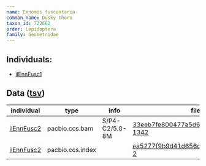 ```yaml
---
name: Ennomos fuscantaria
common_name: Dusky thorn
taxon_id: 722662
order: Lepidoptera
family: Geometridae
---
```


## Individuals:

  * [ilEnnFusc1](ilEnnFusc1.md)

## Data ([tsv](Ennomos_fuscantaria_data.tsv))

| individual | type | info | file |
| ---------- | ---- | ---- | ---- |
| [ilEnnFusc2](ilEnnFusc2.md) | pacbio.ccs.bam | S/P4-C2/5.0-8M | [33eeb7fe800477a5d64d1fac69e7dcb0-1342](https://darwin.cog.sanger.ac.uk/insects/Ennomos_fuscantaria/ilEnnFusc2/genomic_data/pacbio/m64097_200202_131657.ccs.bam) |
| [ilEnnFusc2](ilEnnFusc2.md) | pacbio.ccs.index |  | [ea5277f9b9d41d656d89f3703b124763-2](https://darwin.cog.sanger.ac.uk/insects/Ennomos_fuscantaria/ilEnnFusc2/genomic_data/pacbio/m64097_200202_131657.ccs.bam.pbi) |

